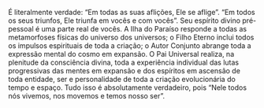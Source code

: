 ﻿É literalmente verdade: “Em todas as suas aflições, Ele se aflige”. “Em todos os seus triunfos, Ele triunfa em vocês e com vocês”. Seu espírito divino pré-pessoal é uma parte real de vocês. A Ilha do Paraíso responde a todas as metamorfoses físicas do universo dos universos; o Filho Eterno inclui todos os impulsos espirituais de toda a criação; o Autor Conjunto abrange toda a expressão mental do cosmo em expansão. O Pai Universal realiza, na plenitude da consciência divina, toda a experiência individual das lutas progressivas das mentes em expansão e dos espíritos em ascensão de toda entidade, ser e personalidade de toda a criação evolucionária do tempo e espaço. Tudo isso é absolutamente verdadeiro, pois “Nele todos nós vivemos, nos movemos e temos nosso ser”.